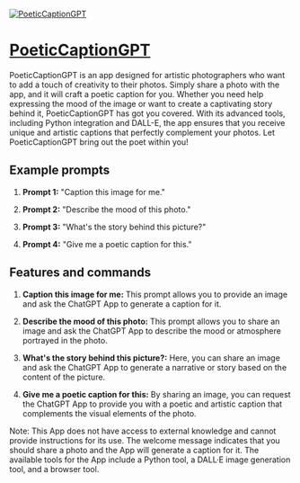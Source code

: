 [![PoeticCaptionGPT](https://files.oaiusercontent.com/file-Nnvt7eZzNntaIAjtJg4fM40g?se=2123-10-17T06%3A06%3A29Z&sp=r&sv=2021-08-06&sr=b&rscc=max-age%3D31536000%2C%20immutable&rscd=attachment%3B%20filename%3D7dc8e0db-c130-49ce-b03e-d9956ab9daae.png&sig=N55QuG5%2BLAko7pbjYhdOmTrnMrpqfELuZYG0b3qWWxA%3D)](https://chat.openai.com/g/g-7QYVxYEys-poeticcaptiongpt)

# [PoeticCaptionGPT](https://chat.openai.com/g/g-7QYVxYEys-poeticcaptiongpt)

PoeticCaptionGPT is an app designed for artistic photographers who want to add a touch of creativity to their photos. Simply share a photo with the app, and it will craft a poetic caption for you. Whether you need help expressing the mood of the image or want to create a captivating story behind it, PoeticCaptionGPT has got you covered. With its advanced tools, including Python integration and DALL-E, the app ensures that you receive unique and artistic captions that perfectly complement your photos. Let PoeticCaptionGPT bring out the poet within you!

## Example prompts

1. **Prompt 1:** "Caption this image for me."

2. **Prompt 2:** "Describe the mood of this photo."

3. **Prompt 3:** "What's the story behind this picture?"

4. **Prompt 4:** "Give me a poetic caption for this."

## Features and commands

1. **Caption this image for me:** This prompt allows you to provide an image and ask the ChatGPT App to generate a caption for it.

2. **Describe the mood of this photo:** This prompt allows you to share an image and ask the ChatGPT App to describe the mood or atmosphere portrayed in the photo.

3. **What's the story behind this picture?:** Here, you can share an image and ask the ChatGPT App to generate a narrative or story based on the content of the picture.

4. **Give me a poetic caption for this:** By sharing an image, you can request the ChatGPT App to provide you with a poetic and artistic caption that complements the visual elements of the photo.

Note: This App does not have access to external knowledge and cannot provide instructions for its use. The welcome message indicates that you should share a photo and the App will generate a caption for it. The available tools for the App include a Python tool, a DALL·E image generation tool, and a browser tool.